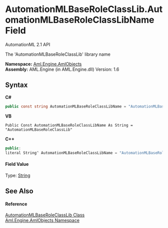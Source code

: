 # AutomationMLBaseRoleClassLib.AutomationMLBaseRoleClassLibName Field
AutomationML 2.1 API 

The 'AutomationMLBaseRoleClassLib' library name

**Namespace:**&nbsp;<a href="N_Aml_Engine_AmlObjects">Aml.Engine.AmlObjects</a><br />**Assembly:**&nbsp;AML.Engine (in AML.Engine.dll) Version: 1.6

## Syntax

**C#**<br />
``` C#
public const string AutomationMLBaseRoleClassLibName = "AutomationMLBaseRoleClassLib"
```

**VB**<br />
``` VB
Public Const AutomationMLBaseRoleClassLibName As String = "AutomationMLBaseRoleClassLib"
```

**C++**<br />
``` C++
public:
literal String^ AutomationMLBaseRoleClassLibName = "AutomationMLBaseRoleClassLib"
```


#### Field Value
Type: <a href="https://docs.microsoft.com/dotnet/api/system.string" target="_parent" rel="noopener noreferrer">String</a>

## See Also


#### Reference
<a href="T_Aml_Engine_AmlObjects_AutomationMLBaseRoleClassLib">AutomationMLBaseRoleClassLib Class</a><br /><a href="N_Aml_Engine_AmlObjects">Aml.Engine.AmlObjects Namespace</a><br />